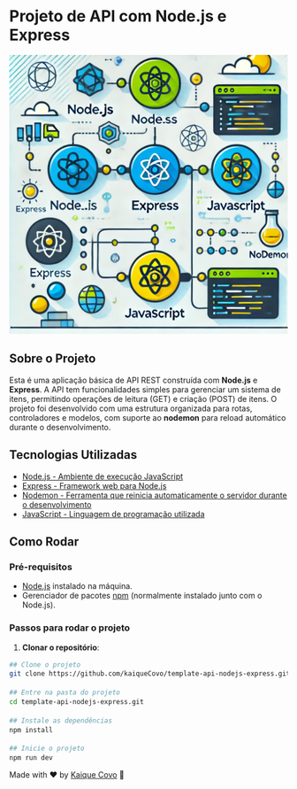 # Projeto de API com Node.js e Express

![Imagem ilustrando as ferramentas utilizadas no projeto](./github/illustration.png)

## Sobre o Projeto

Esta é uma aplicação básica de API REST construída com **Node.js** e **Express**. A API tem funcionalidades simples para gerenciar um sistema de itens, permitindo operações de leitura (GET) e criação (POST) de itens. O projeto foi desenvolvido com uma estrutura organizada para rotas, controladores e modelos, com suporte ao **nodemon** para reload automático durante o desenvolvimento.

## Tecnologias Utilizadas

- [Node.js - Ambiente de execução JavaScript](https://nodejs.org/pt)
- [Express - Framework web para Node.js](https://expressjs.com/pt-br/)
- [Nodemon - Ferramenta que reinicia automaticamente o servidor durante o desenvolvimento](https://www.npmjs.com/package/nodemon)
- [JavaScript - Linguagem de programação utilizada](https://developer.mozilla.org/pt-BR/docs/Web/JavaScript)

## Como Rodar

### Pré-requisitos

- [Node.js](https://nodejs.org/en/) instalado na máquina.
- Gerenciador de pacotes [npm](https://www.npmjs.com/) (normalmente instalado junto com o Node.js).

### Passos para rodar o projeto

1. **Clonar o repositório**:

```bash
## Clone o projeto
git clone https://github.com/kaiqueCovo/template-api-nodejs-express.git

## Entre na pasta do projeto
cd template-api-nodejs-express.git

## Instale as dependências
npm install

## Inicie o projeto
npm run dev
```

Made with ♥ by [Kaique Covo](www.linkedin.com/in/kaiquecovo) :wave:
